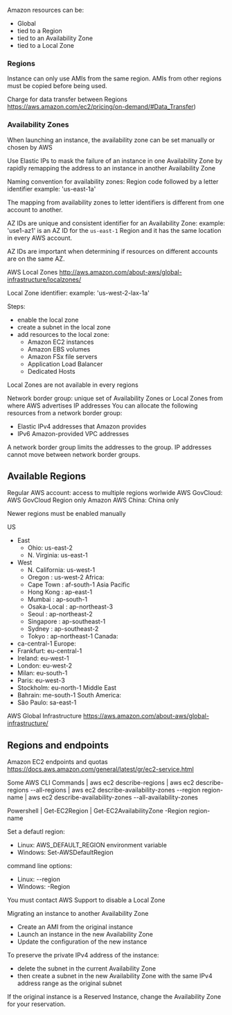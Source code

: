 Amazon resources can be: 
- Global
- tied to a Region
- tied to an Availability Zone
- tied to a Local Zone


### Regions<a name="concepts-regions"></a>

Instance can only use AMIs from the same region.
AMIs from other regions must be copied before being used.

Charge for data transfer between Regions
https://aws.amazon.com/ec2/pricing/on-demand/#Data_Transfer)

### Availability Zones<a name="concepts-availability-zones"></a>

When launching an instance, the availability zone can be set manually or chosen by AWS

Use Elastic IPs to mask the failure of an instance in one Availability Zone by rapidly remapping the address to an instance in another Availability Zone

Naming convention for availability zones: Region code followed by a letter identifier
  example: 'us-east-1a'

The mapping from availability zones to letter identifiers is different from one account to another.

AZ IDs are unique and consistent identifier for an Availability Zone:
example: 'use1-az1' is an AZ ID for the `us-east-1` Region and it has the same location in every AWS account\.

AZ IDs are important when determining if resources on different accounts are on the same AZ.

AWS Local Zones
http://aws.amazon.com/about-aws/global-infrastructure/localzones/

Local Zone identifier: example: 'us-west-2-lax-1a'

Steps:
- enable the local zone
- create a subnet in the local zone
- add resources to the local zone:
  - Amazon EC2 instances
  - Amazon EBS volumes
  - Amazon FSx file servers
  - Application Load Balancer
  - Dedicated Hosts

Local Zones are not available in every regions

Network border group: unique set of Availability Zones or Local Zones from where AWS advertises IP addresses
You can allocate the following resources from a network border group:
+ Elastic IPv4 addresses that Amazon provides
+ IPv6 Amazon\-provided VPC addresses

A network border group limits the addresses to the group.
IP addresses cannot move between network border groups.

## Available Regions<a name="concepts-available-regions"></a>


Regular AWS account: access to multiple regions worlwide
AWS GovCloud: AWS GovCloud Region only
Amazon AWS China: China only

Newer regions must be enabled manually


US
- East
  - Ohio: us-east-2 
  - N. Virginia: us-east-1 
- West
  - N. California: us-west-1 
  - Oregon : us-west-2 
Africa:
  - Cape Town : af-south-1 
Asia Pacific
  - Hong Kong : ap-east-1 
  - Mumbai : ap-south-1 
  - Osaka-Local : ap-northeast-3 
  - Seoul : ap-northeast-2 
  - Singapore : ap-southeast-1 
  - Sydney : ap-southeast-2 
  - Tokyo : ap-northeast-1 
Canada:
- ca-central-1 
Europe:
- Frankfurt: eu-central-1 
- Ireland: eu-west-1 
- London: eu-west-2 
- Milan: eu-south-1 
- Paris: eu-west-3 
- Stockholm: eu-north-1 
Middle East
- Bahrain: me-south-1 
South America:
- São Paulo: sa-east-1 

AWS Global Infrastructure
https://aws.amazon.com/about-aws/global-infrastructure/

## Regions and endpoints<a name="using-regions-endpoints"></a>

Amazon EC2 endpoints and quotas
https://docs.aws.amazon.com/general/latest/gr/ec2-service.html

Some AWS CLI Commands
| aws ec2 describe-regions
| aws ec2 describe-regions --all-regions
| aws ec2 describe-availability-zones --region region-name
| aws ec2 describe-availability-zones --all-availability-zones

Powershell
| Get-EC2Region
| Get-EC2AvailabilityZone -Region region-name


Set a defautl region:
- Linux: AWS_DEFAULT_REGION environment variable
- Windows: Set-AWSDefaultRegion

command line options:
- Linux: --region
- Windows: -Region

You must contact AWS Support to disable a Local Zone

Migrating an instance to another Availability Zone
- Create an AMI from the original instance
- Launch an instance in the new Availability Zone
- Update the configuration of the new instance

To preserve the private IPv4 address of the instance:
- delete the subnet in the current Availability Zone
- then create a subnet in the new Availability Zone with the same IPv4 address range as the original subnet

If the original instance is a Reserved Instance, change the Availability Zone for your reservation.
